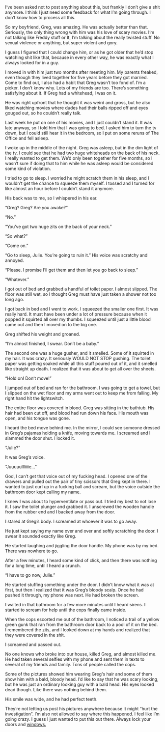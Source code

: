 I’ve been asked not to post anything about this, but frankly I don’t give a shit anymore. I think I just need some feedback for what I’m going through. I don’t know how to process all this.

So my boyfriend, Greg, was amazing. He was actually better than that. Seriously, the only thing wrong with him was his love of scary movies. I’m not talking like Freddy stuff or It, I’m talking about the really twisted stuff. No sexual violence or anything, but super violent and gory.

I guess I figured that I could change him, or as he got older that he’d stop watching shit like that, because in every other way, he was exactly what I always looked for in a guy.

I moved in with him just two months after meeting him. My parents freaked, even though they lived together for five years before they got married. Come to find out, I also had a habit that Greg wasn’t too fond of. I’m a picker. I don’t know why. Lots of my friends are too. There’s something satisfying about it. If Greg had a whitehead, I was on it.

He was right upfront that he thought it was weird and gross, but he also liked watching movies where dudes had their balls ripped off and eyes gouged out, so he couldn’t really talk.

Last week he put on one of his movies, and I just couldn’t stand it. It was late anyway, so I told him that I was going to bed. I asked him to turn the tv down, but I could still hear it in the bedroom, so I put on some reruns of The Office and fell asleep.

I woke up in the middle of the night. Greg was asleep, but in the dim light of the tv, I could see that he had two huge whiteheads on the back of his neck. I really wanted to get them. We’d only been together for five months, so I wasn’t sure if doing that to him while he was asleep would be considered some kind of violation.

I tried to go to sleep. I worried he might scratch them in his sleep, and I wouldn’t get the chance to squeeze them myself. I tossed and I turned for like almost an hour before I couldn’t stand it anymore.

His back was to me, so I whispered in his ear.

“Greg? Greg? Are you awake?”

“No.”

“You’ve got two huge zits on the back of your neck.”

“So what?”

“Come on.”

“Go to sleep, Julie. You’re going to ruin it.” His voice was scratchy and annoyed.

“Please. I promise I’ll get them and then let you go back to sleep.”

“Whatever.”

I got out of bed and grabbed a handful of toilet paper. I almost slipped. The floor was still wet, so I thought Greg must have just taken a shower not too long ago.

I got back in bed and I went to work. I squeezed the smaller one first. It was really hard. It must have been under a lot of pressure because when it popped it squirted all over my thumbs. I squeezed until just a little blood came out and then I moved on to the big one.

Greg shifted his weight and groaned.

“I’m almost finished, I swear. Don’t be a baby.”

The second one was a huge gusher, and it smelled. Some of it squirted in my hair. It was crazy. It seriously WOULD NOT STOP gushing. The toilet paper was getting soaked while all this stuff poured out of it, and it smelled like straight up death. I realized that it was about to get all over the sheets.

“Hold on! Don’t move!”

I jumped out of bed and ran for the bathroom. I was going to get a towel, but I slipped on the wet floor and my arms went out to keep me from falling. My right hand hit the lightswitch.

The entire floor was covered in blood. Greg was sitting in the bathtub. His hair had been cut off, and blood had run down his face. His mouth was open, and his tongue was gone.

I heard the bed move behind me. In the mirror, I could see someone dressed in Greg’s pajamas holding a knife, moving towards me. I screamed and I slammed the door shut. I locked it.

“Julie?”

It was Greg’s voice.

“Juuuuullliiiie…”

God, I can’t get that voice out of my fucking head. I opened one of the drawers and pulled out the pair of tiny scissors that Greg kept in there. I wanted to just curl up in a fucking ball and scream, but the voice outside the bathroom door kept calling my name.

I knew I was about to hyperventilate or pass out. I tried my best to not lose it. I saw the toilet plunger and grabbed it. I unscrewed the wooden handle from the rubber end and I backed away from the door.

I stared at Greg’s body. I screamed at whoever it was to go away.

He just kept saying my name over and over and softly scratching the door. I swear it sounded exactly like Greg.

He started laughing and jiggling the door handle. My phone was by my bed. There was nowhere to go.

After a few minutes, I heard some kind of click, and then there was nothing for a long time, until I heard a crunch.

“I have to go now, Julie.”

He started stuffing something under the door. I didn’t know what it was at first, but then I realized that it was Greg’s bloody scalp. Once he had pushed it through, my phone was next. He had broken the screen.

I waited in that bathroom for a few more minutes until I heard sirens. I started to scream for help until the cops finally came inside.

When the cops escorted me out of the bathroom, I noticed a trail of a yellow green gunk that ran from the bathroom door back to a pool of it on the bed. I remembered the zits, and I looked down at my hands and realized that they were covered in the shit.

I screamed and passed out.

No one knows who broke into our house, killed Greg, and almost killed me. He had taken several selfies with my phone and sent them in texts to several of my friends and family. Tons of people called the cops.

Some of the pictures showed him wearing Greg's hair and some of them show him with a bald, bloody head. I’d like to say that he was scary looking, but he was just an ordinary looking guy with a bald head. His eyes looked dead though. Like there was nothing behind them.

His smile was wide, and he had perfect teeth.

They’re not letting us post his pictures anywhere because it might “hurt the investigation”. I’m also not allowed to say where this happened. I feel like I’m going crazy. I guess I just wanted to put this out there. Always lock your doors and [windows.](https://www.reddit.com/r/tinyhorribles/)

